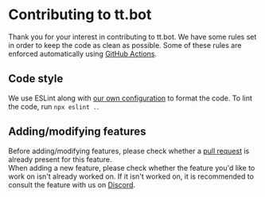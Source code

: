 <!--
Copyright (C) 2021 tt.bot dev team
 
This file is part of tt.bot.
 
tt.bot is free software: you can redistribute it and/or modify
it under the terms of the GNU Affero General Public License as published by
the Free Software Foundation, either version 3 of the License, or
(at your option) any later version.
 
tt.bot is distributed in the hope that it will be useful,
but WITHOUT ANY WARRANTY; without even the implied warranty of
MERCHANTABILITY or FITNESS FOR A PARTICULAR PURPOSE.  See the
GNU Affero General Public License for more details.
 
You should have received a copy of the GNU Affero General Public License
along with tt.bot.  If not, see <http://www.gnu.org/licenses/>.
-->

# Contributing to tt.bot
Thank you for your interest in contributing to tt.bot. We have some rules set in order to keep the code as clean as possible. Some of these rules are enforced automatically using [GitHub Actions](https://github.com/features/actions).

## Code style
We use ESLint along with [our own configuration](https://github.com/tt-bot-dev/eslint-config) to format the code. To lint the code, run `npx eslint .`.

## Adding/modifying features
Before adding/modifying features, please check whether a [pull request](https://github.com/tt-bot-dev/tt.bot/pulls) is already present for this feature.  
When adding a new feature, please check whether the feature you'd like to work on isn't already worked on. If it isn't worked on, it is recommended to consult the feature with us on [Discord](https://discord.gg/pGN5dMq).